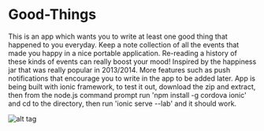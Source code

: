 # Good-Things

This is an app which wants you to write at least one good thing that happened to you everyday. Keep a note collection of all the events that made you happy in a nice portable application. Re-reading a history of these kinds of events can really boost your mood! Inspired by the happiness jar that was really popular in 2013/2014. More features such as push notifications that encourage you to write in the app to be added later. App is being built with ionic framework, to test it out, download the zip and extract, then from the node.js command prompt run 'npm install -g cordova ionic' and cd to the directory, then run 'ionic serve --lab' and it should work.

![alt tag](http://i.imgur.com/vRxLiZs.jpg)
